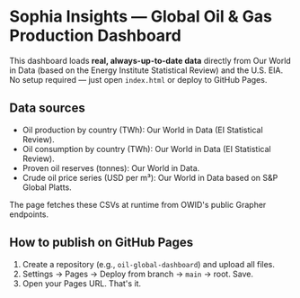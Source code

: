 # Sophia Insights — Global Oil & Gas Production Dashboard

This dashboard loads **real, always-up-to-date data** directly from Our World in Data (based on the Energy Institute Statistical Review) and the U.S. EIA. No setup required — just open `index.html` or deploy to GitHub Pages.

## Data sources
- Oil production by country (TWh): Our World in Data (EI Statistical Review).
- Oil consumption by country (TWh): Our World in Data (EI Statistical Review).
- Proven oil reserves (tonnes): Our World in Data.
- Crude oil price series (USD per m³): Our World in Data based on S&P Global Platts.

The page fetches these CSVs at runtime from OWID's public Grapher endpoints.

## How to publish on GitHub Pages
1. Create a repository (e.g., `oil-global-dashboard`) and upload all files.
2. Settings → Pages → Deploy from branch → `main` → root. Save.
3. Open your Pages URL. That's it.
